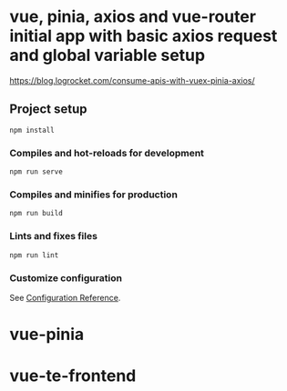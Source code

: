 # vue, pinia, axios and vue-router initial app with basic axios request and global variable setup 
https://blog.logrocket.com/consume-apis-with-vuex-pinia-axios/

## Project setup
```
npm install
```

### Compiles and hot-reloads for development
```
npm run serve
```

### Compiles and minifies for production
```
npm run build
```

### Lints and fixes files
```
npm run lint
```

### Customize configuration
See [Configuration Reference](https://cli.vuejs.org/config/).
# vue-pinia
# vue-te-frontend
